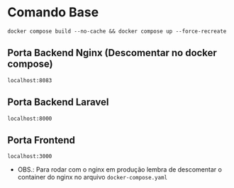 # Comando Base
```
docker compose build --no-cache && docker compose up --force-recreate

```
## Porta Backend Nginx (Descomentar no docker compose)
```
localhost:8083

```
## Porta Backend Laravel
```
localhost:8000

```
## Porta Frontend
```
localhost:3000

```

- OBS.: Para rodar com o nginx em produção lembra de descomentar o container do nginx no arquivo ```docker-compose.yaml```
